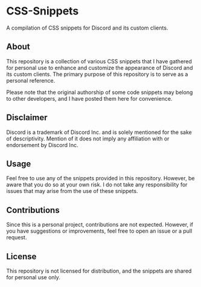 # CSS-Snippets

A compilation of CSS snippets for Discord and its custom clients.

## About

This repository is a collection of various CSS snippets that I have gathered for personal use to enhance and customize the appearance of Discord and its custom clients. The primary purpose of this repository is to serve as a personal reference. 

Please note that the original authorship of some code snippets may belong to other developers, and I have posted them here for convenience.

## Disclaimer

Discord is a trademark of Discord Inc. and is solely mentioned for the sake of descriptivity. Mention of it does not imply any affiliation with or endorsement by Discord Inc.

## Usage

Feel free to use any of the snippets provided in this repository. However, be aware that you do so at your own risk. I do not take any responsibility for issues that may arise from the use of these snippets.

## Contributions

Since this is a personal project, contributions are not expected. However, if you have suggestions or improvements, feel free to open an issue or a pull request.

## License

This repository is not licensed for distribution, and the snippets are shared for personal use only.
